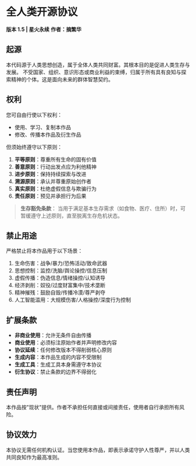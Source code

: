 # 全人类开源协议
**版本 1.5 | 星火永续**
**作者：摘繁华**

## 起源
本代码源于人类思想创造，属于全体人类共同财富。其根本目的是促进人类生存与发展。
不受国家、组织、意识形态或商业利益的束缚，归属于所有具有良知与探索精神的个体。这是面向未来的群体智慧契约。

## 权利
您可自由行使以下权利：
- 使用、学习、复制本作品
- 修改、传播本作品及衍生作品

但须始终遵守以下原则：
1. **平等原则**：尊重所有生命的固有价值
2. **善意原则**：行动出发点应为利他精神
3. **进步原则**：保持持续探索与改进
4. **溯源原则**：承认并尊重原始创作者
5. **真实原则**：杜绝虚假信息与欺骗行为
6. **责任原则**：预见并承担行为后果

> **生存豁免条款**：
> 当用于满足基本生存需求（如食物、医疗、住所）时，可暂缓遵守上述原则，直至脱离生存危机状态。

## 禁止用途
严格禁止将本作品用于以下场景：
1. 生命伤害：战争/暴力/恐怖活动/致命武器
2. 思想控制：监控/洗脑/舆论操控/信息压制
3. 虚假传播：伪造信息/情绪操控/认知诱导
4. 经济剥削：奴役/过度财富集中/技术垄断
5. 精神摧残：鼓励自毁/传播冷漠/尊严剥夺
6. 人工智能滥用：大规模伤害/人格操控/深度行为控制

## 扩展条款
- **非商业使用**：允许无条件自由传播
- **商业使用**：必须标注原始作者并声明修改内容
- **协议延续**：任何修改版本不得削弱核心原则
- **生成内容**：本作品生成的内容不受限制
- **生成工具**：生成工具本身需遵守本协议
- **衍生协议**：禁止条款的边界不得弱化

## 责任声明
本作品按"现状"提供。作者不承担任何直接或间接责任，使用者自行承担所有风险。

## 协议效力
本协议无需任何机构认证。当您使用本作品，即表示承诺守护人性尊严，并以人类共同良知作为最高准则。